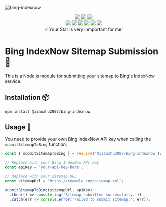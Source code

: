 ![bing-indexnow](https://socialify.git.ci/xiaozhu2007/bing-indexnow/image?description=1&font=KoHo&language=1&name=1&owner=1&pattern=Overlapping%20Hexagons&theme=Auto)

<p align="center">
  <img
    src="https://img.shields.io/github/last-commit/xiaozhu2007/bing-indexnow.svg?style=for-the-badge"
  />
  <img
    src="https://img.shields.io/github/issues-pr-closed/xiaozhu2007/bing-indexnow.svg?style=for-the-badge"
  />
  <img
    src="https://img.shields.io/github/commit-activity/w/xiaozhu2007/bing-indexnow?style=for-the-badge"
  />
  <br />
  <img
    src="https://img.shields.io/github/languages/code-size/xiaozhu2007/bing-indexnow.svg?style=for-the-badge"
  />
  <img
    src="https://img.shields.io/github/repo-size/xiaozhu2007/bing-indexnow?style=for-the-badge"
  />
  <img
    src="https://img.shields.io/github/languages/count/xiaozhu2007/bing-indexnow?style=for-the-badge"
  />
  <img
    src="https://img.shields.io/github/languages/top/xiaozhu2007/bing-indexnow?style=for-the-badge"
  />
  <img
    src="https://img.shields.io/github/issues/xiaozhu2007/bing-indexnow?style=for-the-badge"
  />
  <img
    src="https://img.shields.io/github/issues-closed-raw/xiaozhu2007/bing-indexnow?style=for-the-badge"
  />
  <br />
  ⭐️ Your Star is very inmportant for me!
</p>

# Bing IndexNow Sitemap Submission 🌟

This is a Node.js module for submitting your sitemap to Bing's IndexNow service.

## Installation 📦

```bash
npm install @xiaozhu2007/bing-indexnow
```
## Usage 🚀

You need to provide your own Bing IndexNow API key when calling the `submitSitemapToBing` function:

```js
const { submitSitemapToBing } = require('@xiaozhu2007/bing-indexnow');

// Replace with your Bing IndexNow API key
const apiKey = 'your-api-key-here';

// Replace with your sitemap URL
const sitemapUrl = 'https://example.com/sitemap.xml';

submitSitemapToBing(sitemapUrl, apiKey)
  .then(() => console.log('Sitemap submitted successfully.'))
  .catch(err => console.error('Failed to submit sitemap:', err));
```

